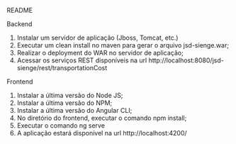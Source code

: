 README

Backend

1) Instalar um servidor de aplicação (Jboss, Tomcat, etc.)
2) Executar um clean install no maven para gerar o arquivo jsd-sienge.war;
3) Realizar o deployment do WAR no servidor de aplicação;
4) Acessar os serviços REST disponíveis na url http://localhost:8080/jsd-sienge/rest/transportationCost

Frontend

1) Instalar a última versão do Node JS;
2) Instalar a última versão do NPM;
3) Instalar a última versão do Angular CLI;
4) No diretório do frontend, executar o comando npm install;
5) Executar o comando ng serve
6) A aplicação estará disponível na url http://localhost:4200/
